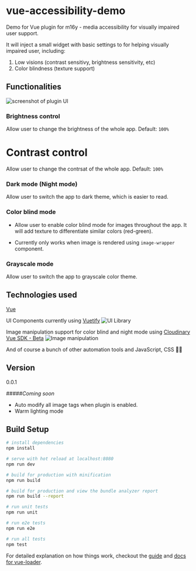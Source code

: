 # vue-accessibility-demo
Demo for Vue plugin for m16y - media accessibility for visually impaired user support.

It will inject a small widget with basic settings to for helping visually impaired user, including:
1. Low visions (contrast sensitivy, brightness sensitivity, etc)
2. Color blindness (texture support)

## Functionalities
![screenshot of plugin UI](https://res.cloudinary.com/mayashavin/image/upload/v1550135241/Screen_Shot_2019-02-14_at_10.05.40.png)

### Brightness control
Allow user to change the brightness of the whole app.
Default: `100%`

# Contrast control
Allow user to change the contrsat of the whole app.
Default: `100%`

### Dark mode (Night mode)
Allow user to switch the app to dark theme, which is easier to read.

### Color blind mode
* Allow user to enable color blind mode for images throughout the app. It will add texture to differentiate similar colors (red-green).

* Currently only works when image is rendered using `image-wrapper` component.

### Grayscale mode
Allow user to switch the app to grayscale color theme.

## Technologies used
[Vue](https://vuejs.com)

UI Components currently using [Vuetify](https://vuetifyjs.com) 
![UI Library](https://vuetifyjs.com/apple-touch-icon-180x180.png)

Image manipulation support for color blind and night mode using [Cloudinary Vue SDK - Beta](https://cloudinary.com)
![Image manipulation](https://cloudinary-res.cloudinary.com/image/upload/v1538583988/cloudinary_logo_for_white_bg.svg)

And of course a bunch of other automation tools and JavaScript, CSS 👩‍💻

## Version
0.0.1

#####_Coming soon_
- Auto modify all image tags when plugin is enabled.
- Warm lighting mode


## Build Setup

``` bash
# install dependencies
npm install

# serve with hot reload at localhost:8080
npm run dev

# build for production with minification
npm run build

# build for production and view the bundle analyzer report
npm run build --report

# run unit tests
npm run unit

# run e2e tests
npm run e2e

# run all tests
npm test
```

For detailed explanation on how things work, checkout the [guide](http://vuejs-templates.github.io/webpack/) and [docs for vue-loader](http://vuejs.github.io/vue-loader).
